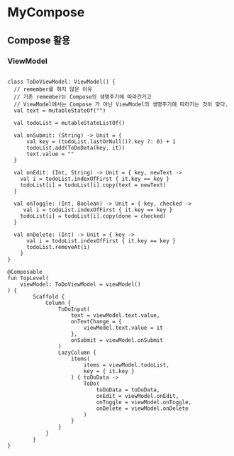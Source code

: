 # MyCompose
## Compose 활용

### ViewModel
  <pre><code>
class ToDoViewModel: ViewModel() {      
  // remember를 하지 않은 이유
  // 기존 remember는 Compose의 생명주기에 따라간거고    
  // ViewModel에서는 Compose 가 아닌 ViewModel의 생명주기에 따라가는 것이 맞다.
  val text = mutableStateOf("")
    
  val todoList = mutableStateListOf<ToDoData>()
    
  val onSubmit: (String) -> Unit = {
      val key = (todoList.lastOrNull()?.key ?: 0) + 1
      todoList.add(ToDoData(key, it))
      text.value = ""
  }
    
  val onEdit: (Int, String) -> Unit = { key, newText ->
    val i = todoList.indexOfFirst { it.key == key }
    todoList[i] = todoList[i].copy(text = newText)
  }
    
  val onToggle: (Int, Boolean) -> Unit = { key, checked ->
     val i = todoList.indexOfFirst { it.key == key }
    todoList[i] = todoList[i].copy(done = checked)
  }
    
  val onDelete: (Int) -> Unit = { key ->
      val i = todoList.indexOfFirst { it.key == key }
      todoList.removeAt(i)
    }
}
    
@Composable
fun TopLevel(
    viewModel: ToDoViewModel = viewModel()
) {
        Scaffold {
            Column {
                ToDoInput(
                    text = viewModel.text.value,
                    onTextChange = {
                        viewModel.text.value = it
                    },
                    onSubmit = viewModel.onSubmit
                )
                LazyColumn {
                    items(
                        items = viewModel.todoList,
                        key = { it.key }
                    ) { toDoData ->
                        ToDo(
                            toDoData = toDoData,
                            onEdit = viewModel.onEdit,
                            onToggle = viewModel.onToggle,
                            onDelete = viewModel.onDelete
                        )
                    }
                }
            }
        }
}  
  </code></pre> 
